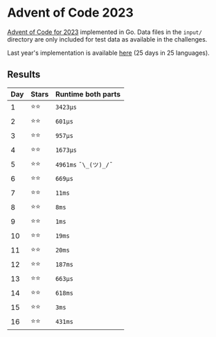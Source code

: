 # Advent of Code 2023
[Advent of Code for 2023](https://adventofcode.com/2023/) implemented in Go. Data files in the `input/` directory are only included for test data as available in the challenges.

Last year's implementation is available [here](https://github.com/DavidvanErkelens/advent-of-code-22) (25 days in 25 languages).

## Results
| Day       | Stars | Runtime both parts       |
|-----------|-------|--------------------------|
| 1         | ⭐⭐    | `3423μs`                 |
| 2         | ⭐⭐    | `601μs`                  |
| 3         | ⭐⭐    | `957μs`                  |
| 4         | ⭐⭐    | `1673μs`                 |
| 5         | ⭐⭐    | `4961ms`   `¯\_(ツ)_/¯`   |
| 6         | ⭐⭐    | `669μs`                  |
| 7         | ⭐⭐    | `11ms`                   |
| 8         | ⭐⭐    | `8ms`                    |
| 9         | ⭐⭐    | `1ms`                    |
| 10        | ⭐⭐    | `19ms`                   |
| 11        | ⭐⭐    | `20ms`                   |
| 12        | ⭐⭐    | `187ms`                  |
| 13        | ⭐⭐    | `663μs`                  |
| 14        | ⭐⭐    | `618ms`                  |
| 15        | ⭐⭐    | `3ms`                    |
| 16        | ⭐⭐    | `431ms`                  |
